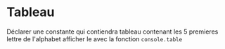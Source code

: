 # Tableau

Déclarer une constante qui contiendra tableau contenant les 5 premieres lettre de l'alphabet
afficher le avec la fonction `console.table`